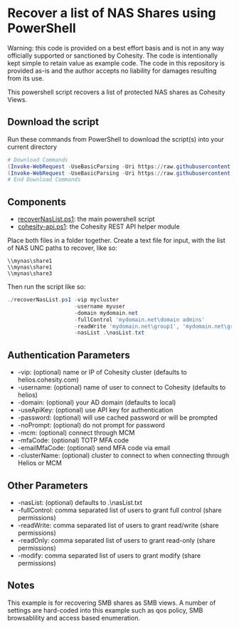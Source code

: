 # Recover a list of NAS Shares using PowerShell

Warning: this code is provided on a best effort basis and is not in any way officially supported or sanctioned by Cohesity. The code is intentionally kept simple to retain value as example code. The code in this repository is provided as-is and the author accepts no liability for damages resulting from its use.

This powershell script recovers a list of protected NAS shares as Cohesity Views.

## Download the script

Run these commands from PowerShell to download the script(s) into your current directory

```powershell
# Download Commands
(Invoke-WebRequest -UseBasicParsing -Uri https://raw.githubusercontent.com/cohesity/community-automation-samples/main/powershell/recoverNasList/recoverNasList.ps1).content | Out-File recoverNasList.ps1; (Get-Content recoverNasList.ps1) | Set-Content recoverNasList.ps1
(Invoke-WebRequest -UseBasicParsing -Uri https://raw.githubusercontent.com/cohesity/community-automation-samples/main/powershell/cohesity-api/cohesity-api.ps1).content | Out-File cohesity-api.ps1; (Get-Content cohesity-api.ps1) | Set-Content cohesity-api.ps1
# End Download Commands
```

## Components

* [recoverNasList.ps1](https://raw.githubusercontent.com/cohesity/community-automation-samples/main/powershell/recoverNasList/recoverNasList.ps1): the main powershell script
* [cohesity-api.ps1](https://raw.githubusercontent.com/cohesity/community-automation-samples/main/powershell/cohesity-api/cohesity-api.ps1): the Cohesity REST API helper module

Place both files in a folder together. Create a text file for input, with the list of NAS UNC paths to recover, like so:

```text
\\mynas\share1
\\mynas\share1
\\mynas\share3
```

Then run the script like so:

```powershell
./recoverNasList.ps1 -vip mycluster 
                     -username myuser
                     -domain mydomain.net
                     -fullControl 'mydomain.net\domain admins'
                     -readWrite 'mydomain.net\group1', 'mydomain.net\group2'
                     -nasList .\nasList.txt
```

## Authentication Parameters

* -vip: (optional) name or IP of Cohesity cluster (defaults to helios.cohesity.com)
* -username: (optional) name of user to connect to Cohesity (defaults to helios)
* -domain: (optional) your AD domain (defaults to local)
* -useApiKey: (optional) use API key for authentication
* -password: (optional) will use cached password or will be prompted
* -noPrompt: (optional) do not prompt for password
* -mcm: (optional) connect through MCM
* -mfaCode: (optional) TOTP MFA code
* -emailMfaCode: (optional) send MFA code via email
* -clusterName: (optional) cluster to connect to when connecting through Helios or MCM

## Other Parameters

* -nasList: (optional) defaults to .\nasList.txt
* -fullControl: comma separated list of users to grant full control (share permissions)
* -readWrite: comma separated list of users to grant read/write (share permissions)
* -readOnly: comma separated list of users to grant read-only (share permissions)
* -modify: comma separated list of users to grant modify (share permissions)

## Notes

This example is for recovering SMB shares as SMB views. A number of settings are hard-coded into this example such as qos policy, SMB browsablility and access based enumeration.
